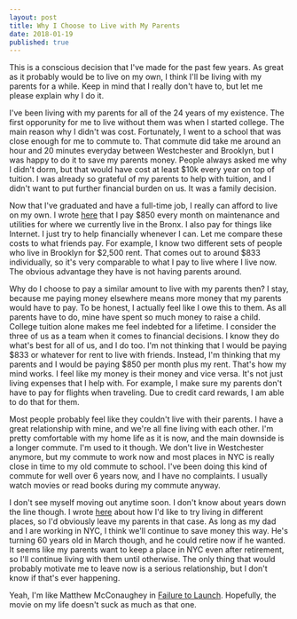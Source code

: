 ```yaml
---
layout: post
title: Why I Choose to Live with My Parents
date: 2018-01-19
published: true
---
```


This is a conscious decision that I've made for the past few years. As great as it probably would be to live on my own, I think I'll be living with my parents for a while. Keep in mind that I really don't have to, but let me please explain why I do it.

I've been living with my parents for all of the 24 years of my existence. The first opporunity for me to live without them was when I started college. The main reason why I didn't was cost. Fortunately, I went to a school that was close enough for me to commute to. That commute did take me around an hour and 20 minutes everyday between Westchester and Brooklyn, but I was happy to do it to save my parents money. People always asked me why I didn't dorm, but that would have cost at least $10k every year on top of tuition. I was already so grateful of my parents to help with tuition, and I didn't want to put further financial burden on us. It was a family decision.

Now that I've graduated and have a full-time job, I really can afford to live on my own. I wrote [here](http://marcopchen.com/2017/12/31/2017-financial-summary-part-2.html) that I pay $850 every month on maintenance and utilities for where we currently live in the Bronx. I also pay for things like Internet. I just try to help financially whenever I can. Let me compare these costs to what friends pay. For example, I know two different sets of people who live in Brooklyn for $2,500 rent. That comes out to around $833 individually, so it's very comparable to what I pay to live where I live now. The obvious advantage they have is not having parents around.

Why do I choose to pay a similar amount to live with my parents then? I stay, because me paying money elsewhere means more money that my parents would have to pay. To be honest, I actually feel like I owe this to them. As all parents have to do, mine have spent so much money to raise a child. College tuition alone makes me feel indebted for a lifetime. I consider the three of us as a team when it comes to financial decisions. I know they do what's best for all of us, and I do too. I'm not thinking that I would be paying $833 or whatever for rent to live with friends. Instead, I'm thinking that my parents and I would be paying $850 per month plus my rent. That's how my mind works. I feel like my money is their money and vice versa. It's not just living expenses that I help with. For example, I make sure my parents don't have to pay for flights when traveling. Due to credit card rewards, I am able to do that for them.

Most people probably feel like they couldn't live with their parents. I have a great relationship with mine, and we're all fine living with each other. I'm pretty comfortable with my home life as it is now, and the main downside is a longer commute. I'm used to it though. We don't live in Westchester anymore, but my commute to work now and most places in NYC is really close in time to my old commute to school. I've been doing this kind of commute for well over 6 years now, and I have no complaints. I usually watch movies or read books during my commute anyway.

I don't see myself moving out anytime soon. I don't know about years down the line though. I wrote [here](http://marcopchen.com/2017/12/29/changing-careers-and-coding-bootcamps.html) about how I'd like to try living in different places, so I'd obviously leave my parents in that case. As long as my dad and I are working in NYC, I think we'll continue to save money this way. He's turning 60 years old in March though, and he could retire now if he wanted. It seems like my parents want to keep a place in NYC even after retirement, so I'll continue living with them until otherwise. The only thing that would probably motivate me to leave now is a serious relationship, but I don't know if that's ever happening.

Yeah, I'm like Matthew McConaughey in [Failure to Launch](https://en.wikipedia.org/wiki/Failure_to_Launch). Hopefully, the movie on my life doesn't suck as much as that one.
